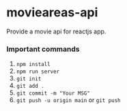 # movieareas-api

Provide a movie api for reactjs app.

### Important commands

1. `npm install`
2. `npm run server`
3. `git init`
4. `git add .`
5. `git commit -m "Your MSG"`
6. `git push -u origin main`
or `git push`